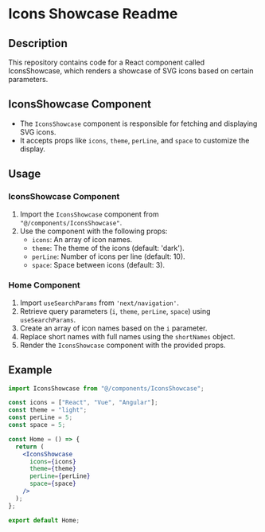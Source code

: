 # Icons Showcase Readme

## Description
This repository contains code for a React component called IconsShowcase, which renders a showcase of SVG icons based on certain parameters.

## IconsShowcase Component
- The `IconsShowcase` component is responsible for fetching and displaying SVG icons.
- It accepts props like `icons`, `theme`, `perLine`, and `space` to customize the display.

## Usage
### IconsShowcase Component
1. Import the `IconsShowcase` component from `"@/components/IconsShowcase"`.
2. Use the component with the following props:
   - `icons`: An array of icon names.
   - `theme`: The theme of the icons (default: 'dark').
   - `perLine`: Number of icons per line (default: 10).
   - `space`: Space between icons (default: 3).

### Home Component
1. Import `useSearchParams` from `'next/navigation'`.
2. Retrieve query parameters (`i`, `theme`, `perLine`, `space`) using `useSearchParams`.
3. Create an array of icon names based on the `i` parameter.
4. Replace short names with full names using the `shortNames` object.
5. Render the `IconsShowcase` component with the provided props.

## Example
```jsx
import IconsShowcase from "@/components/IconsShowcase";

const icons = ["React", "Vue", "Angular"];
const theme = "light";
const perLine = 5;
const space = 5;

const Home = () => {
  return (
    <IconsShowcase 
      icons={icons} 
      theme={theme} 
      perLine={perLine} 
      space={space}
    />
  );
};

export default Home;
